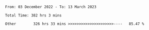 <!--START_SECTION:waka-->

```text
From: 03 December 2022 - To: 13 March 2023

Total Time: 382 hrs 3 mins

Other        326 hrs 33 mins >>>>>>>>>>>>>>>>>>>>>----   85.47 %
```

<!--END_SECTION:waka-->